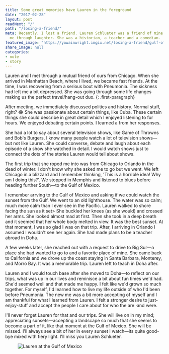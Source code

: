 ```yaml
---
title: Some great memories have Lauren in the foreground
date: "2017-02-28"
layout: post
readNext: "/"
path: "/losing-a-friend/"
meta: Recently, I lost a friend. Lauren Schlueter was a friend of mine who helped
  me through laughter. She was a historian, a teacher and a comedian.
featured_image: "https://yowainwright.imgix.net/losing-a-friend/gulf-of-mexico.jpg"
share_image: null
categories:
- note
- story
---
```


Lauren and I met through a mutual friend of ours from Chicago. When she arrived in Manhattan Beach, where I lived, we became fast friends. At the time, I was recovering from a serious bout with Pneumonia. The sickness had left me a bit depressed. She was going through some life changes making us the perfect travel/hang-out duo.
{: .first-paragraph}

After meeting, we immediately discussed politics and history. Normal stuff, right? 😂 She was passionate about certain things, like Cuba. These certain things she could describe in great detail which I enjoyed listening to for hours. We enjoyed debating certain points. I learned a from her responses. 

She had a lot to say about several television shows, like Game of Throwns and Bob's Burgers. I know many people watch a lot of television shows—but not like Lauren. She could converse, debate and laugh about each episode of a show she watched in detail. I would watch shows just to connect the dots of the stories Lauren would tell about shows. 

The first trip that she roped me into was from Chicago to Orlando in the dead of winter. I don't know why she asked me to go but we went. We left Chicago in a blizzard and I remember thinking, 'This is a horrible idea! Why am I doing this?'. We stopped in Memphis and listened to blues before heading further South—to the Gulf of Mexico. 

I remember arrving to the Gulf of Mexico and asking if we could watch the sunset from the Gulf. We went to an old lighthouse. The water was so calm; much more calm than I ever see in the Pacific. Lauren walked to shore facing the sun as it set> She buckled her knees (as she would) and crossed her arms. She looked almost mad at first. Then she took in a deep breath and it seemed that her whole body melted in view. It was the best sunset. At that moment, I was so glad I was on that trip. After, I arriving in Orlando I assumed I wouldn't see her again. She had made plans to be a teacher abroad in Doha. 

A few weeks later, she reached out with a request to drive to Big Sur—a place she had wanted to go to and a favorite place of mine. She came back to California and we drove up the coast staying in Santa Barbara, Monterey, and Morro Bay. It was a memorable trip. Lauren left to teach in Doha after. 

Lauren and I would touch base after she moved to Doha—to reflect on our trips, what was up in our lives and reminisce a bit about fun times we'd had. She'd seemed well and that made me happy. I felt like we'd grown so much together. For myself, I'd learned how to live my life outside of who I'd been before Pneumonia. The new me was a bit more accepting of myself and I am thankful for what I learned from Lauren. I felt a stronger desire to just-enjoy-stuff and accept the people I care about for who the are &middot;and were. 

I'll never forget Lauren for that and our trips. She will live on in my mind; appreciating sunsets—accepting a landscape so much that she seems to become a part of it, like that moment at the Gulf of Mexico. She will be missed. I'll always see a bit of her in every sunset I watch—its quite good-bye mixed with fiery light. I'll miss you Lauren Schlueter. 

<figure>
  <img src="//yowainwright.imgix.net/losing-a-friend/gulf-of-mexico.jpg?w=800&h=800&crop=focalpoint&auto=format" alt="Lauren at the Gulf of Mexico" />
</figure>
